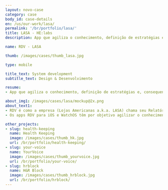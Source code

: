 ```yaml
---
layout: novo-case
category: case
body_id: case-details
en: /us/our-work/lasa/
permalink: '/br/portfolio/lasa/'
title: LASA - HE:labs
description: App que agiliza o conhecimento, definição de estratégias e, consequentemente, a tomada de decisões por parte dos gerentes e diretores da companhia.

name: RDV - LASA

thumb: /images/cases/thumb_lasa.jpg

type: mobile

title_text: System development
subtitle_text: Design & Desenvolvimento

resume:
- App que agiliza o conhecimento, definição de estratégias e, consequentemente, a tomada de decisões por parte dos gerentes e diretores da companhia.

about_img1: /images/cases/lasa/mockup@2x.png
about_text1:
- RDV é como a empresa (Lojas Americanas a.k.a. LASA) chama seu Relatório Diário de Vendas. Este, até o recente projeto, era um PDF de aproximadamente 40 páginas utilizado para identificar pontos a serem melhorados (em sua maioria relacionados ao baixo desempenho em vendas).
- Os apps RDV para iOS e WatchOS têm por objetivo agilizar o conhecimento, definição de estratégias e, consequentemente, a tomada de decisões por parte dos gerentes e diretores da companhia.

other_projects:
- slug: health-keeping
  name: Health Keeping
  image: /images/cases/thumb_hk.jpg
  url: /br/portfolio/health-keeping/
- slug: your-voice
  name: YourVoice
  image: /images/cases/thumb_yourvoice.jpg
  url: /br/portfolio/your-voice/
- slug: hrblock
  name: H&R Block
  image: /images/cases/thumb_hrblock.jpg
  url: /br/portfolio/hrblock/
---
```


